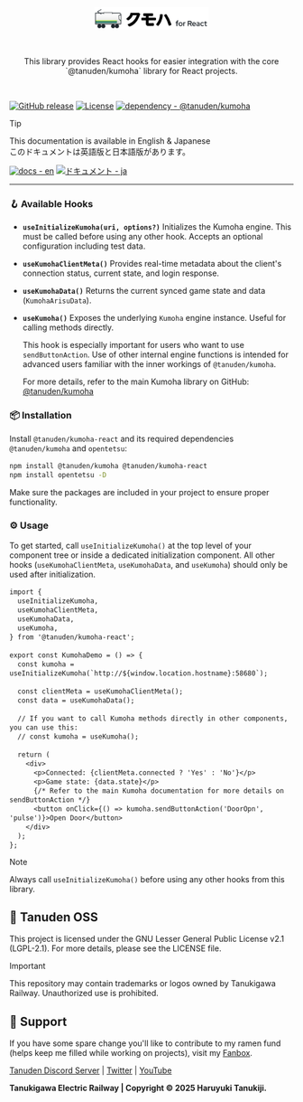 <p align="center">
<picture>
  <source media="(prefers-color-scheme: dark), (max-height: 50px)" srcset="https://raw.githubusercontent.com/haruyukitanuki/kumoha-react/refs/heads/main/TanudenKumohaReact-LogoWhite.svg">
  <source media="(prefers-color-scheme: light), (max-height: 50px)" srcset="https://raw.githubusercontent.com/haruyukitanuki/kumoha-react/refs/heads/main/TanudenKumohaReact-LogoBlack.svg">
  <img src="https://raw.githubusercontent.com/haruyukitanuki/kumoha-react/refs/heads/main/TanudenKumohaReact-LogoBlack.svg" alt="Tanuden Kumoha Logo" width="40%">
</picture>
</p>
<br>
<p align="center">This library provides React hooks for easier integration with the core `@tanuden/kumoha` library for React projects.</p>
<br>

[![GitHub release](https://img.shields.io/github/release/haruyukitanuki/kumoha-react?include_prereleases=&sort=semver&color=388270)](https://github.com/haruyukitanuki/kumoha/releases/)
[![License](https://img.shields.io/badge/License-LGPL--2.1-388270)](#license)
[![dependency - @tanuden/kumoha](https://img.shields.io/badge/dependency-%40tanuden%2Fkumoha-CB3837?logo=npm&logoColor=white)](https://www.npmjs.com/package/@tanuden/kumoha)

> [!TIP]
> This documentation is available in English & Japanese<br>
> このドキュメントは英語版と日本語版があります。
> 
> [![docs - en](https://img.shields.io/static/v1?label=docs&message=en&color=397eed)](https://github.com/haruyukitanuki/kumoha-react/blob/main/README.md) 
> [![ドキュメント - ja](https://img.shields.io/static/v1?label=ドキュメント&message=ja&color=e32b47)](https://github.com/haruyukitanuki/kumoha-react/blob/main/README-ja.md)

---

### 🪝 Available Hooks

* **`useInitializeKumoha(uri, options?)`**
  Initializes the Kumoha engine. This must be called before using any other hook. Accepts an optional configuration including test data.

* **`useKumohaClientMeta()`**
  Provides real-time metadata about the client's connection status, current state, and login response.

* **`useKumohaData()`**
  Returns the current synced game state and data (`KumohaArisuData`).

* **`useKumoha()`**
  Exposes the underlying `Kumoha` engine instance. Useful for calling methods directly.
 
  This hook is especially important for users who want to use `sendButtonAction`. Use of other internal engine functions is intended for advanced users familiar with the inner workings of `@tanuden/kumoha`.

  For more details, refer to the main Kumoha library on GitHub: [@tanuden/kumoha](https://github.com/haruyukitanuki/kumoha)

### 📦 Installation

Install `@tanuden/kumoha-react` and its required dependencies `@tanuden/kumoha` and `opentetsu`:

```bash
npm install @tanuden/kumoha @tanuden/kumoha-react
npm install opentetsu -D
```

Make sure the packages are included in your project to ensure proper functionality.

### ⚙️ Usage

To get started, call `useInitializeKumoha()` at the top level of your component tree or inside a dedicated initialization component. All other hooks (`useKumohaClientMeta`, `useKumohaData`, and `useKumoha`) should only be used after initialization.

```tsx
import {
  useInitializeKumoha,
  useKumohaClientMeta,
  useKumohaData,
  useKumoha,
} from '@tanuden/kumoha-react';

export const KumohaDemo = () => {
  const kumoha = useInitializeKumoha(`http://${window.location.hostname}:58680`);

  const clientMeta = useKumohaClientMeta();
  const data = useKumohaData();

  // If you want to call Kumoha methods directly in other components, you can use this:
  // const kumoha = useKumoha();

  return (
    <div>
      <p>Connected: {clientMeta.connected ? 'Yes' : 'No'}</p>
      <p>Game state: {data.state}</p>
      {/* Refer to the main Kumoha documentation for more details on sendButtonAction */}
      <button onClick={() => kumoha.sendButtonAction('DoorOpn', 'pulse')}>Open Door</button>
    </div>
  );
};
```

> [!NOTE]
> Always call `useInitializeKumoha()` before using any other hooks from this library.

## 💾 Tanuden OSS
This project is licensed under the GNU Lesser General Public License v2.1 (LGPL-2.1).
For more details, please see the LICENSE file.

> [!IMPORTANT] 
> This repository may contain trademarks or logos owned by Tanukigawa Railway. Unauthorized use is prohibited.

## 💝 Support
If you have some spare change you'll like to contribute to my ramen fund (helps keep me filled while working on projects), visit my [Fanbox](https://haruyukitanuki.fanbox.cc). 

[Tanuden Discord Server](https://go.tanu.ch/tanuden-discord) | [Twitter](https://go.tanu.ch/twitter) | [YouTube](https://go.tanu.ch/tanutube)

**Tanukigawa Electric Railway | Copyright &copy; 2025 Haruyuki Tanukiji.**


